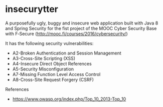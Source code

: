 # insecurytter

A purposefully ugly, buggy and insecure web application built with Java 8 and Spring Security for the fist project of the MOOC Cyber Security Base with F‑Secure (http://mooc.fi/courses/2016/cybersecurity/)


It has the following security vulnerabilities:

+ A2-Broken Authentication and Session Management
+ A3-Cross-Site Scripting (XSS)
+ A4-Insecure Direct Object References
+ A5-Security Misconfiguration
+ A7-Missing Function Level Access Control
+ A8-Cross-Site Request Forgery (CSRF)


References
+ https://www.owasp.org/index.php/Top_10_2013-Top_10
